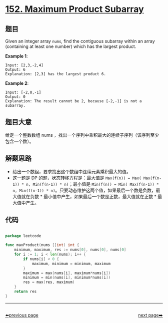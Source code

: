 # [152. Maximum Product Subarray](https://leetcode.com/problems/maximum-product-subarray/)


## 题目

Given an integer array `nums`, find the contiguous subarray within an array (containing at least one number) which has the largest product.

**Example 1**:

    Input: [2,3,-2,4]
    Output: 6
    Explanation: [2,3] has the largest product 6.

**Example 2**:

    Input: [-2,0,-1]
    Output: 0
    Explanation: The result cannot be 2, because [-2,-1] is not a subarray.


## 题目大意

给定一个整数数组 nums ，找出一个序列中乘积最大的连续子序列（该序列至少包含一个数）。


## 解题思路

- 给出一个数组，要求找出这个数组中连续元素乘积最大的值。
- 这一题是 DP 的题，状态转移方程是：最大值是 `Max(f(n)) = Max( Max(f(n-1)) * n, Min(f(n-1)) * n)`；最小值是 `Min(f(n)) = Min( Max(f(n-1)) * n, Min(f(n-1)) * n)`。只要动态维护这两个值，如果最后一个数是负数，最大值就在负数 * 最小值中产生，如果最后一个数是正数，最大值就在正数 * 最大值中产生。



## 代码

```go

package leetcode

func maxProduct(nums []int) int {
	minimum, maximum, res := nums[0], nums[0], nums[0]
	for i := 1; i < len(nums); i++ {
		if nums[i] < 0 {
			maximum, minimum = minimum, maximum
		}
		maximum = max(nums[i], maximum*nums[i])
		minimum = min(nums[i], minimum*nums[i])
		res = max(res, maximum)
	}
	return res
}

```



----------------------------------------------
<div style="display: flex;justify-content: space-between;align-items: center;">
<p><a href="https://books.halfrost.com/leetcode/ChapterFour/0100~0199/0151.Reverse-Words-in-a-String/">⬅️previous page</a></p>
<p><a href="https://books.halfrost.com/leetcode/ChapterFour/0100~0199/0153.Find-Minimum-in-Rotated-Sorted-Array/">next page➡️</a></p>
</div>
